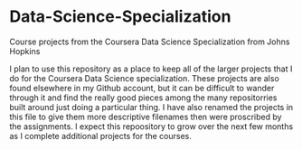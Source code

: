 # Data-Science-Specialization
Course projects from the Coursera Data Science Specialization from Johns Hopkins

I plan to use this repository as a place to keep all of the larger projects that I do for the Coursera Data Science specialization.  These projects are also found elsewhere in my Github account, but it can be difficult to wander through it and find the really good pieces among the many repositorries built around just doing a particular thing.  I have also renamed the projects in this file to give them more descriptive filenames then were proscribed by the assignments.  I expect this repoository to grow over the next few months as I complete additional projects for the courses.
